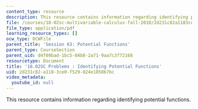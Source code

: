 ```yaml
---
content_type: resource
description: This resource contains information regarding identifying potential functions.
file: /courses/18-02sc-multivariable-calculus-fall-2010/2d231c82a1183ce0f529824e1858b7bc_MIT18_02SC_pb_63_quest.pdf
file_type: application/pdf
learning_resource_types: []
ocw_type: OCWFile
parent_title: 'Session 63: Potential Functions'
parent_type: CourseSection
parent_uid: d4f09bad-1bc5-04b8-2a71-9aa7c3f72168
resourcetype: Document
title: '18.02SC Problems : Identifying Potential Functions'
uid: 2d231c82-a118-3ce0-f529-824e1858b7bc
video_metadata:
  youtube_id: null
---
```

This resource contains information regarding identifying potential functions.

